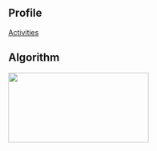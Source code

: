 ## Profile
[Activities](https://j-fosslight.notion.site/Profile-45ddb61db2944f56839205dd21fc37dc)

## Algorithm
[<img src="http://mazassumnida.wtf/api/v2/generate_badge?boj=eheh02" width="280" height="140"/>](https://solved.ac/eheh02/)
